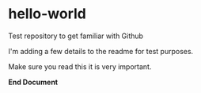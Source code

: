 # hello-world
Test repository to get familiar with Github

I'm adding a few details to the readme for test purposes.

Make sure you read this it is very important.

****End Document****
